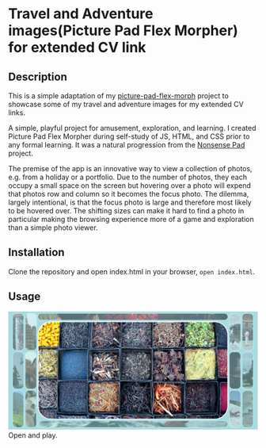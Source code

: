 # Travel and Adventure images(Picture Pad Flex Morpher) for extended CV link

## Description

This is a simple adaptation of my [picture-pad-flex-morph](https://github.com/pablisch/picture-pad-flex-morph) project to showcase some of my travel and adventure images for my extended CV links.

A simple, playful project for amusement, exploration, and learning.
I created Picture Pad Flex Morpher during self-study of JS, HTML, and CSS prior to any formal learning. It was a natural progression from the [Nonsense Pad](https://github.com/pablisch/nonsense-pad-sampler) project.

The premise of the app is an innovative way to view a collection of photos, e.g. from a holiday or a portfolio.
Due to the number of photos, they each occupy a small space on the screen but hovering over a photo will expend that photos row and column so it becomes the focus photo.
The dilemma, largely intentional, is that the focus photo is large and therefore most likely to be hovered over. The shifting sizes can make it hard to find a photo in particular making the browsing experience more of a game and exploration than a simple photo viewer.

## Installation

Clone the repository and open index.html in your browser, `open index.html`.

## Usage
![Picture Pad Flex Morpher](images/travel-images-on-picture-pad-flex-morpher.png)
Open and play.

